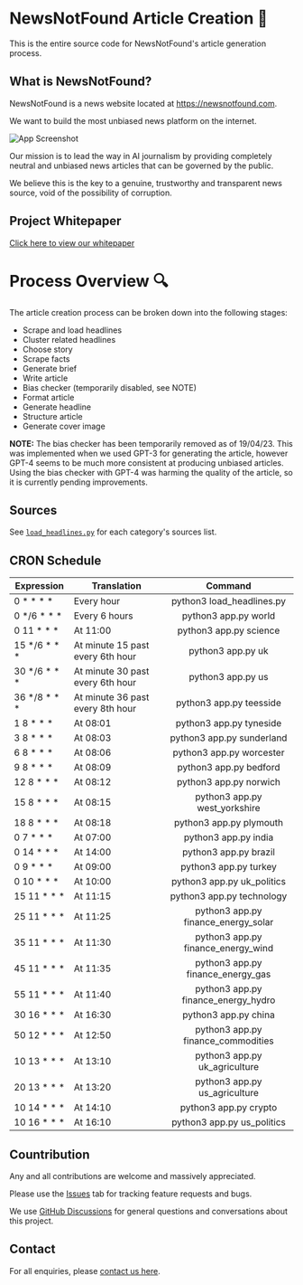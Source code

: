 # NewsNotFound Article Creation 📰

This is the entire source code for NewsNotFound's article generation process. 

## What is NewsNotFound?

NewsNotFound is a news website located at https://newsnotfound.com.

We want to build the most unbiased news platform on the internet.

![App Screenshot](http://newsnotfound.com/wp-content/uploads/2023/04/1677003418639-jpeg-e1682077026373.webp)

Our mission is to lead the way in AI journalism by providing completely neutral and unbiased news articles that can be governed by the public.

We believe this is the key to a genuine, trustworthy and transparent news source, void of the possibility of corruption.

## Project Whitepaper

[Click here to view our whitepaper](https://newsnotfound.com/whitepaper/)


# Process Overview 🔍

The article creation process can be broken down into the following stages:

- Scrape and load headlines
- Cluster related headlines
- Choose story
- Scrape facts
- Generate brief
- Write article
- Bias checker (temporarily disabled, see NOTE)
- Format article
- Generate headline
- Structure article
- Generate cover image

**NOTE:** The bias checker has been temporarily removed as of 19/04/23. This was implemented when we used GPT-3 for generating the article, however GPT-4 seems to be much more consistent at producing unbiased articles. Using the bias checker with GPT-4 was harming the quality of the article, so it is currently pending improvements.

## Sources

See [`load_headlines.py`](https://github.com/joshwallerr/newsnotfound/blob/main/load_headlines.py) for each category's sources list.

## CRON Schedule

| Expression   | Translation                      |            Command                  |
|--------------|----------------------------------|:-----------------------------------:|
| 0 * * * *    | Every hour                       | python3 load_headlines.py           |
| 0 */6 * * *  | Every 6 hours                    | python3 app.py world                |
| 0 11 * * *   | At 11:00                         | python3 app.py science              |
| 15 */6 * * * | At minute 15 past every 6th hour | python3 app.py uk                   |
| 30 */6 * * * | At minute 30 past every 6th hour | python3 app.py us                   |
| 36 */8 * * * | At minute 36 past every 8th hour | python3 app.py teesside             |
| 1 8 * * *    | At 08:01                         | python3 app.py tyneside             |
| 3 8 * * *    | At 08:03                         | python3 app.py sunderland           |
| 6 8 * * *    | At 08:06                         | python3 app.py worcester            |
| 9 8 * * *    | At 08:09                         | python3 app.py bedford              |
| 12 8 * * *   | At 08:12                         | python3 app.py norwich              |
| 15 8 * * *   | At 08:15                         | python3 app.py west_yorkshire       |
| 18 8 * * *   | At 08:18                         | python3 app.py plymouth             |
| 0 7 * * *    | At 07:00                         | python3 app.py india                |
| 0 14 * * *   | At 14:00                         | python3 app.py brazil               |
| 0 9 * * *    | At 09:00                         | python3 app.py turkey               |
| 0 10 * * *   | At 10:00                         | python3 app.py uk_politics          |
| 15 11 * * *  | At 11:15                         | python3 app.py technology           |
| 25 11 * * *  | At 11:25                         | python3 app.py finance_energy_solar |
| 35 11 * * *  | At 11:30                         | python3 app.py finance_energy_wind  |
| 45 11 * * *  | At 11:35                         | python3 app.py finance_energy_gas   |
| 55 11 * * *  | At 11:40                         | python3 app.py finance_energy_hydro |
| 30 16 * * *  | At 16:30                         | python3 app.py china                |
| 50 12 * * *  | At 12:50                         | python3 app.py finance_commodities  |
| 10 13 * * *  | At 13:10                         | python3 app.py uk_agriculture       |
| 20 13 * * *  | At 13:20                         | python3 app.py us_agriculture       |
| 10 14 * * *  | At 14:10                         | python3 app.py crypto               |
| 10 16 * * *  | At 16:10                         | python3 app.py us_politics          |

## Countribution

Any and all contributions are welcome and massively appreciated.

Please use the [Issues](https://github.com/joshwallerr/newsnotfound/issues) tab for tracking feature requests and bugs.

We use [GitHub Discussions](https://github.com/joshwallerr/newsnotfound/discussions) for general questions and conversations about this project.

## Contact

For all enquiries, please [contact us here](https://newsnotfound.com/contact/).